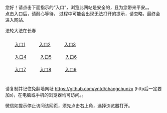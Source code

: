 您好！请点击下面指示的“入口”，浏览此网站是安全的，且为您带来平安。。 <br/>
点击入口后，请耐心等待， 过程中可能会出现无法打开的提示，请忽略，最终会进入网站. </br>

法轮大法在长春<br/>
<div style="padding:10px"><a style="margin:20px" target="_blank" href="https://d334unpg7ib9qd.cloudfront.net/2Qpsp?ioclk" id="ccLink1" rel="nofollow">入口1</a> <a target="_blank" style="margin:20px" href="https://d2jxo5lsusolg6.cloudfront.net/2Qpsp?rqepi" id="ccLink2" rel="nofollow">入口2</a> <a style="margin:20px" target="_blank" href="https://d2bq1n04mo8pkl.cloudfront.net/2Qpsp?aduieei" id="ccLink3" rel="nofollow">入口3</a></div>

<div style="padding:10px" ><a style="margin:20px" target="_blank" href="https://d334unpg7ib9qd.cloudfront.net/2Qpsp?ioclk" id="ccLink4" rel="nofollow">入口4</a> <a style="margin:20px" href="https://d2jxo5lsusolg6.cloudfront.net/2Qpsp?rqepi" target="_blank" id="ccLink5" rel="nofollow">入口5</a> <a style="margin:20px" href="https://d2bq1n04mo8pkl.cloudfront.net/2Qpsp?aduieei" target="_blank" id="ccLink6" rel="nofollow">入口6</a></div>

<div style="padding:10px"><a style="margin:20px" target="_blank" href="https://d334unpg7ib9qd.cloudfront.net/2Qpsp?ioclk" id="ccLink7" rel="nofollow">入口7</a> <a style="margin:20px" href="https://d2jxo5lsusolg6.cloudfront.net/2Qpsp?rqepi" target="_blank" id="ccLink8" rel="nofollow">入口8</a> <a style="margin:20px" target="_blank" href="https://d2bq1n04mo8pkl.cloudfront.net/2Qpsp?aduieei" id="ccLink9" rel="nofollow">入口9</a></div>

<br/>



请复制并记住免翻墙网址 https://github.com/yntd/changchunzx (http后一定要加s)，在电脑或手机的浏览器均可访问。。<br/>

微信如提示停止访问该网页，须先点击右上角，选择浏览器打开。
